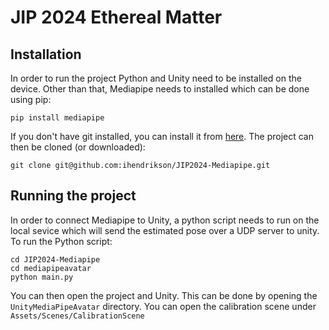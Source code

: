 # JIP 2024 Ethereal Matter

## Installation
In order to run the project Python and Unity need to be installed on the device. Other than that, Mediapipe needs to installed which can be done using pip:
```
pip install mediapipe
```

If you don't have git installed, you can install it from [here](https://git-scm.com/downloads). The project can then be cloned (or downloaded):
```
git clone git@github.com:ihendrikson/JIP2024-Mediapipe.git
```

## Running the project
In order to connect Mediapipe to Unity, a python script needs to run on the local sevice which will send the estimated pose over a UDP server to unity.
To run the Python script:
```
cd JIP2024-Mediapipe
cd mediapipeavatar
python main.py
```

You can then open the project and Unity. This can be done by opening the `UnityMediaPipeAvatar` directory. You can open the calibration scene under `Assets/Scenes/CalibrationScene`
